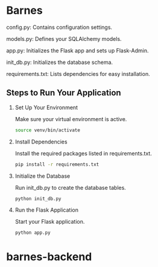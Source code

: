 # Barnes

config.py: Contains configuration settings.

models.py: Defines your SQLAlchemy models.

app.py: Initializes the Flask app and sets up Flask-Admin.

init_db.py: Initializes the database schema.

requirements.txt: Lists dependencies for easy installation.

## Steps to Run Your Application

1. Set Up Your Environment

    Make sure your virtual environment is active.

    ``` bash
    source venv/bin/activate
    ```

2. Install Dependencies

    Install the required packages listed in requirements.txt.

    ```bash
    pip install -r requirements.txt
    ```

3. Initialize the Database

    Run init_db.py to create the database tables.

    ```bash
    python init_db.py
    ```

4. Run the Flask Application

    Start your Flask application.

    ```bash
    python app.py
    ```
# barnes-backend
